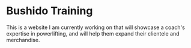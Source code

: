 # Bushido Training

This is a website I am currently working on that will showcase a coach's expertise
in powerlifting, and will help them expand their clientele and merchandise.

